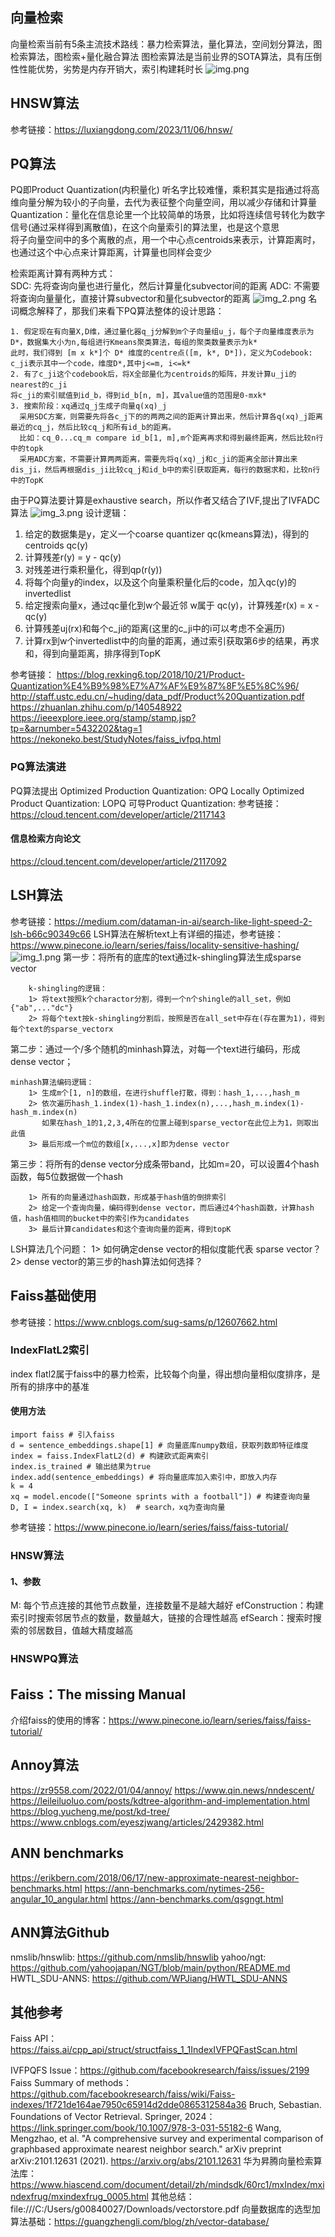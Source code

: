 
## 向量检索
向量检索当前有5条主流技术路线：暴力检索算法，量化算法，空间划分算法，图检索算法，图检索+量化融合算法
图检索算法是当前业界的SOTA算法，具有压倒性性能优势，劣势是内存开销大，索引构建耗时长
![img.png](img.png)
## HNSW算法
参考链接：https://luxiangdong.com/2023/11/06/hnsw/

## PQ算法
PQ即Product Quantization(内积量化)
听名字比较难懂，乘积其实是指通过将高维向量分解为较小的子向量，去代为表征整个向量空间，用以减少存储和计算量
Quantization：量化在信息论里一个比较简单的场景，比如将连续信号转化为数字信号(通过采样得到离散值)，在这个向量索引的算法里，也是这个意思  
将子向量空间中的多个离散的点，用一个中心点centroids来表示，计算距离时，也通过这个中心点来计算距离，计算量也同样会变少

检索距离计算有两种方式：  
SDC: 先将查询向量也进行量化，然后计算量化subvector间的距离
ADC: 不需要将查询向量量化，直接计算subvector和量化subvector的距离
![img_2.png](img_2.png)
名词概念解释了，那我们来看下PQ算法整体的设计思路：
~~~
1. 假定现在有向量X,D维，通过量化器q_j分解到m个子向量组u_j，每个子向量维度表示为D*，数据集大小为n,每组进行Kmeans聚类算法，每组的聚类数量表示为k*
此时，我们得到 [m x k*]个 D* 维度的centre点([m, k*, D*])，定义为Codebook: c_ji表示其中一个code，维度D*,其中j<=m, i<=k*
2. 有了c_ji这个codebook后，将X全部量化为centroids的矩阵，并发计算u_ji的nearest的c_ji  
将c_ji的索引赋值到id_b，得到id_b[n, m]，其value值的范围是0-mxk*
3. 搜索阶段：xq通过q_j生成子向量q(xq)_j  
  采用SDC方案，则需要先将各c_j下的的两两之间的距离计算出来，然后计算各q(xq)_j距离最近的cq_j，然后比较cq_j和所有id_b的距离。  
  比如：cq_0...cq_m compare id_b[1, m],m个距离再求和得到最终距离，然后比较n行中的topk
  采用ADC方案，不需要计算两两距离，需要先将q(xq)_j和c_ji的距离全部计算出来dis_ji，然后再根据dis_ji比较cq_j和id_b中的索引获取距离，每行的数据求和，比较n行中的TopK
~~~
由于PQ算法要计算是exhaustive search，所以作者又结合了IVF,提出了IVFADC算法
![img_3.png](img_3.png)
设计逻辑：
1. 给定的数据集是y，定义一个coarse quantizer qc(kmeans算法)，得到的centroids qc(y)
2. 计算残差r(y) = y - qc(y)
3. 对残差进行乘积量化，得到qp(r(y))
4. 将每个向量y的index，以及这个向量乘积量化后的code，加入qc(y)的invertedlist
5. 给定搜索向量x，通过qc量化到w个最近邻 w属于 qc(y)，计算残差r(x) = x - qc(y)
6. 计算残差uj(rx)和每个c_ji的距离(这里的c_ji中的i可以考虑不全遍历)
7. 计算rx到w个invertedlist中的向量的距离，通过索引获取第6步的结果，再求和，得到向量距离，排序得到TopK

参考链接：
https://blog.rexking6.top/2018/10/21/Product-Quantization%E4%B9%98%E7%A7%AF%E9%87%8F%E5%8C%96/
http://staff.ustc.edu.cn/~huding/data_pdf/Product%20Quantization.pdf
https://zhuanlan.zhihu.com/p/140548922
https://ieeexplore.ieee.org/stamp/stamp.jsp?tp=&arnumber=5432202&tag=1
https://nekoneko.best/StudyNotes/faiss_ivfpq.html

### PQ算法演进
PQ算法提出
Optimized Production Quantization: OPQ
Locally Optimized Product Quantization: LOPQ
可导Product Quantization:
参考链接：https://cloud.tencent.com/developer/article/2117143

#### 信息检索方向论文
https://cloud.tencent.com/developer/article/2117092

## LSH算法
参考链接：https://medium.com/dataman-in-ai/search-like-light-speed-2-lsh-b66c90349c66
LSH算法在解析text上有详细的描述，参考链接：https://www.pinecone.io/learn/series/faiss/locality-sensitive-hashing/
![img_1.png](img_1.png)
第一步：将所有的底库的text通过k-shingling算法生成sparse vector

        k-shingling的逻辑：
        1> 将text按照k个charactor分割，得到一个n个shingle的all_set，例如{"ab",..."dc"}
        2> 将每个text按k-shingling分割后，按照是否在all_set中存在(存在置为1)，得到每个text的sparse_vectorx

第二步：通过一个/多个随机的minhash算法，对每一个text进行编码，形成dense vector；

    minhash算法编码逻辑：
        1> 生成m个[1, n]的数组，在进行shuffle打散，得到：hash_1,...,hash_m
        2> 依次遍历hash_1.index(1)-hash_1.index(n),...,hash_m.index(1)-hash_m.index(n)
           如果在hash_1的1,2,3,4所在的位置上碰到sparse_vector在此位上为1，则取出此值
        3> 最后形成一个m位的数组[x,...,x]即为dense vector
第三步：将所有的dense vector分成条带band，比如m=20，可以设置4个hash函数，每5位数据做一个hash
        
        1> 所有的向量通过hash函数，形成基于hash值的倒排索引
        2> 给定一个查询向量，编码得到dense vector，而后通过4个hash函数，计算hash值，hash值相同的bucket中的索引作为candidates
        3> 最后计算candidates和这个查询向量的距离，得到topK
LSH算法几个问题：
        1> 如何确定dense vector的相似度能代表 sparse vector？
        2> dense vector的第三步的hash算法如何选择？

## Faiss基础使用
参考链接：https://www.cnblogs.com/sug-sams/p/12607662.html
### IndexFlatL2索引
index flatl2属于faiss中的暴力检索，比较每个向量，得出想向量相似度排序，是所有的排序中的基准
#### 使用方法
~~~
import faiss # 引入faiss
d = sentence_embeddings.shape[1] # 向量底库numpy数组，获取列数即特征维度
index = faiss.IndexFlatL2(d) # 构建欧式距离索引
index.is_trained # 输出结果为true
index.add(sentence_embeddings) # 将向量底库加入索引中，即放入内存
k = 4
xq = model.encode(["Someone sprints with a football"]) # 构建查询向量
D, I = index.search(xq, k)  # search，xq为查询向量
~~~
参考链接：https://www.pinecone.io/learn/series/faiss/faiss-tutorial/

### HNSW算法
#### 1、参数
M: 每个节点连接的其他节点数量，连接数量不是越大越好
efConstruction：构建索引时搜索邻居节点的数量，数量越大，链接的合理性越高
efSearch：搜索时搜索的邻居数目，值越大精度越高

### HNSWPQ算法


## Faiss：The missing Manual
介绍faiss的使用的博客：https://www.pinecone.io/learn/series/faiss/faiss-tutorial/

## Annoy算法
https://zr9558.com/2022/01/04/annoy/
https://www.qin.news/nndescent/
https://leileiluoluo.com/posts/kdtree-algorithm-and-implementation.html
https://blog.yucheng.me/post/kd-tree/
https://www.cnblogs.com/eyeszjwang/articles/2429382.html

## ANN benchmarks
https://erikbern.com/2018/06/17/new-approximate-nearest-neighbor-benchmarks.html
https://ann-benchmarks.com/nytimes-256-angular_10_angular.html
https://ann-benchmarks.com/qsgngt.html


## ANN算法Github
nmslib/hnswlib: https://github.com/nmslib/hnswlib
yahoo/ngt: https://github.com/yahoojapan/NGT/blob/main/python/README.md
HWTL_SDU-ANNS: https://github.com/WPJiang/HWTL_SDU-ANNS

## 其他参考
Faiss API：https://faiss.ai/cpp_api/struct/structfaiss_1_1IndexIVFPQFastScan.html

IVFPQFS Issue：https://github.com/facebookresearch/faiss/issues/2199
Faiss Summary of methods：https://github.com/facebookresearch/faiss/wiki/Faiss-indexes/1f721de164ae7950c65914d2dde0865312584a36
Bruch, Sebastian. Foundations of Vector Retrieval. Springer, 2024：https://link.springer.com/book/10.1007/978-3-031-55182-6
Wang, Mengzhao, et al. "A comprehensive survey and experimental comparison of graphbased approximate nearest neighbor search." arXiv preprint arXiv:2101.12631 (2021).
https://arxiv.org/abs/2101.12631
华为昇腾向量检索算法库：https://www.hiascend.com/document/detail/zh/mindsdk/60rc1/mxIndex/mxindexfrug/mxindexfrug_0005.html
其他总结：file:///C:/Users/g00840027/Downloads/vectorstore.pdf
向量数据库的选型加算法基础：https://guangzhengli.com/blog/zh/vector-database/
